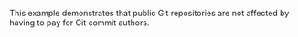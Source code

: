 This example demonstrates that public Git repositories are not affected by having to pay for Git commit authors.
